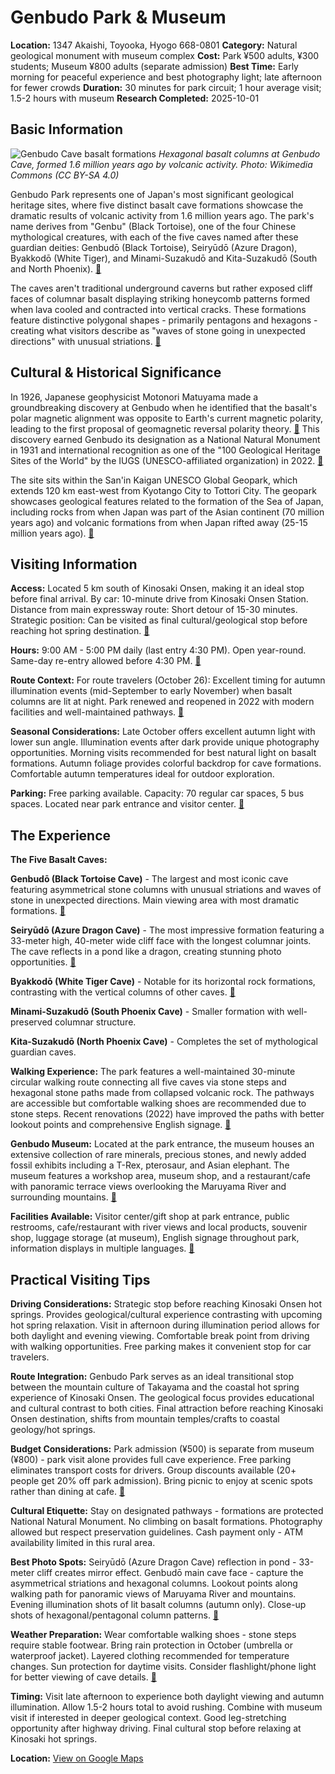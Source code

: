 # Genbudo Park & Museum

**Location:** 1347 Akaishi, Toyooka, Hyogo 668-0801
**Category:** Natural geological monument with museum complex
**Cost:** Park ¥500 adults, ¥300 students; Museum ¥800 adults (separate admission)
**Best Time:** Early morning for peaceful experience and best photography light; late afternoon for fewer crowds
**Duration:** 30 minutes for park circuit; 1 hour average visit; 1.5-2 hours with museum
**Research Completed:** 2025-10-01

## Basic Information

![Genbudo Cave basalt formations](https://upload.wikimedia.org/wikipedia/commons/7/70/Genbudo_cave.JPG)
*Hexagonal basalt columns at Genbudo Cave, formed 1.6 million years ago by volcanic activity. Photo: Wikimedia Commons (CC BY-SA 4.0)*

Genbudo Park represents one of Japan's most significant geological heritage sites, where five distinct basalt cave formations showcase the dramatic results of volcanic activity from 1.6 million years ago. The park's name derives from "Genbu" (Black Tortoise), one of the four Chinese mythological creatures, with each of the five caves named after these guardian deities: Genbudō (Black Tortoise), Seiryūdō (Azure Dragon), Byakkodō (White Tiger), and Minami-Suzakudō and Kita-Suzakudō (South and North Phoenix). [🔗](https://www.tofugu.com/travel/genbudo-basalt-caves/)

The caves aren't traditional underground caverns but rather exposed cliff faces of columnar basalt displaying striking honeycomb patterns formed when lava cooled and contracted into vertical cracks. These formations feature distinctive polygonal shapes - primarily pentagons and hexagons - creating what visitors describe as "waves of stone going in unexpected directions" with unusual striations. [🔗](https://en.japantravel.com/hyogo/gorgeous-genbudo/70845)

## Cultural & Historical Significance

In 1926, Japanese geophysicist Motonori Matuyama made a groundbreaking discovery at Genbudo when he identified that the basalt's polar magnetic alignment was opposite to Earth's current magnetic polarity, leading to the first proposal of geomagnetic reversal polarity theory. [🔗](https://sanin-geo.jp/english/) This discovery earned Genbudo its designation as a National Natural Monument in 1931 and international recognition as one of the "100 Geological Heritage Sites of the World" by the IUGS (UNESCO-affiliated organization) in 2022. [🔗](https://iugs-geoheritage.org/geoheritage_sites/genbudo-cave-central-japan/)

The site sits within the San'in Kaigan UNESCO Global Geopark, which extends 120 km east-west from Kyotango City to Tottori City. The geopark showcases geological features related to the formation of the Sea of Japan, including rocks from when Japan was part of the Asian continent (70 million years ago) and volcanic formations from when Japan rifted away (25-15 million years ago). [🔗](https://sanin-geo.jp/english/)

## Visiting Information

**Access:** Located 5 km south of Kinosaki Onsen, making it an ideal stop before final arrival. By car: 10-minute drive from Kinosaki Onsen Station. Distance from main expressway route: Short detour of 15-30 minutes. Strategic position: Can be visited as final cultural/geological stop before reaching hot spring destination. [🔗](https://visitkinosaki.com/things-to-do/genbudo-park/)

**Hours:** 9:00 AM - 5:00 PM daily (last entry 4:30 PM). Open year-round. Same-day re-entry allowed before 4:30 PM. [🔗](https://visitkinosaki.com/things-to-do/genbudo-park/)

**Route Context:** For route travelers (October 26): Excellent timing for autumn illumination events (mid-September to early November) when basalt columns are lit at night. Park renewed and reopened in 2022 with modern facilities and well-maintained pathways. [🔗](https://www.atlasobscura.com/places/genbudo-park)

**Seasonal Considerations:** Late October offers excellent autumn light with lower sun angle. Illumination events after dark provide unique photography opportunities. Morning visits recommended for best natural light on basalt formations. Autumn foliage provides colorful backdrop for cave formations. Comfortable autumn temperatures ideal for outdoor exploration.

**Parking:** Free parking available. Capacity: 70 regular car spaces, 5 bus spaces. Located near park entrance and visitor center. [🔗](https://genbudo-museum.jp/en/)

## The Experience

**The Five Basalt Caves:**

**Genbudō (Black Tortoise Cave)** - The largest and most iconic cave featuring asymmetrical stone columns with unusual striations and waves of stone in unexpected directions. Main viewing area with most dramatic formations. [🔗](https://en.japantravel.com/hyogo/gorgeous-genbudo/70845)

**Seiryūdō (Azure Dragon Cave)** - The most impressive formation featuring a 33-meter high, 40-meter wide cliff face with the longest columnar joints. The cave reflects in a pond like a dragon, creating stunning photo opportunities. [🔗](https://www.tofugu.com/travel/genbudo-basalt-caves/)

**Byakkodō (White Tiger Cave)** - Notable for its horizontal rock formations, contrasting with the vertical columns of other caves. [🔗](https://www.tofugu.com/travel/genbudo-basalt-caves/)

**Minami-Suzakudō (South Phoenix Cave)** - Smaller formation with well-preserved columnar structure.

**Kita-Suzakudō (North Phoenix Cave)** - Completes the set of mythological guardian caves.

**Walking Experience:** The park features a well-maintained 30-minute circular walking route connecting all five caves via stone steps and hexagonal stone paths made from collapsed volcanic rock. The pathways are accessible but comfortable walking shoes are recommended due to stone steps. Recent renovations (2022) have improved the paths with better lookout points and comprehensive English signage. [🔗](https://visitkinosaki.com/things-to-do/genbudo-park/)

**Genbudo Museum:** Located at the park entrance, the museum houses an extensive collection of rare minerals, precious stones, and newly added fossil exhibits including a T-Rex, pterosaur, and Asian elephant. The museum features a workshop area, museum shop, and a restaurant/cafe with panoramic terrace views overlooking the Maruyama River and surrounding mountains. [🔗](https://genbudo-museum.jp/en/)

**Facilities Available:** Visitor center/gift shop at park entrance, public restrooms, cafe/restaurant with river views and local products, souvenir shop, luggage storage (at museum), English signage throughout park, information displays in multiple languages. [🔗](https://hyogojapan.com/discover/genbudo-park-museum-caves/)

## Practical Visiting Tips

**Driving Considerations:** Strategic stop before reaching Kinosaki Onsen hot springs. Provides geological/cultural experience contrasting with upcoming hot spring relaxation. Visit in afternoon during illumination period allows for both daylight and evening viewing. Comfortable break point from driving with walking opportunities. Free parking makes it convenient stop for car travelers.

**Route Integration:** Genbudo Park serves as an ideal transitional stop between the mountain culture of Takayama and the coastal hot spring experience of Kinosaki Onsen. The geological focus provides educational and cultural contrast to both cities. Final attraction before reaching Kinosaki Onsen destination, shifts from mountain temples/crafts to coastal geology/hot springs.

**Budget Considerations:** Park admission (¥500) is separate from museum (¥800) - park visit alone provides full cave experience. Free parking eliminates transport costs for drivers. Group discounts available (20+ people get 20% off park admission). Bring picnic to enjoy at scenic spots rather than dining at cafe. [🔗](https://wanderlog.com/place/details/1119105/genbudo-park)

**Cultural Etiquette:** Stay on designated pathways - formations are protected National Natural Monument. No climbing on basalt formations. Photography allowed but respect preservation guidelines. Cash payment only - ATM availability limited in this rural area.

**Best Photo Spots:** Seiryūdō (Azure Dragon Cave) reflection in pond - 33-meter cliff creates mirror effect. Genbudō main cave face - capture the asymmetrical striations and hexagonal columns. Lookout points along walking path for panoramic views of Maruyama River and mountains. Evening illumination shots of lit basalt columns (autumn only). Close-up shots of hexagonal/pentagonal column patterns. [🔗](https://en.japantravel.com/hyogo/gorgeous-genbudo/70845)

**Weather Preparation:** Wear comfortable walking shoes - stone steps require stable footwear. Bring rain protection in October (umbrella or waterproof jacket). Layered clothing recommended for temperature changes. Sun protection for daytime visits. Consider flashlight/phone light for better viewing of cave details. [🔗](https://wanderlog.com/place/details/1119105/genbudo-park)

**Timing:** Visit late afternoon to experience both daylight viewing and autumn illumination. Allow 1.5-2 hours total to avoid rushing. Combine with museum visit if interested in deeper geological context. Good leg-stretching opportunity after highway driving. Final cultural stop before relaxing at Kinosaki hot springs.

**Location:** [View on Google Maps](https://maps.google.com/maps?q=35.589375,134.803356)
